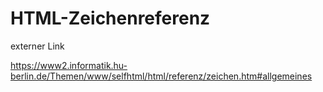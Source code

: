 # HTML-Zeichenreferenz
externer Link

https://www2.informatik.hu-berlin.de/Themen/www/selfhtml/html/referenz/zeichen.htm#allgemeines

